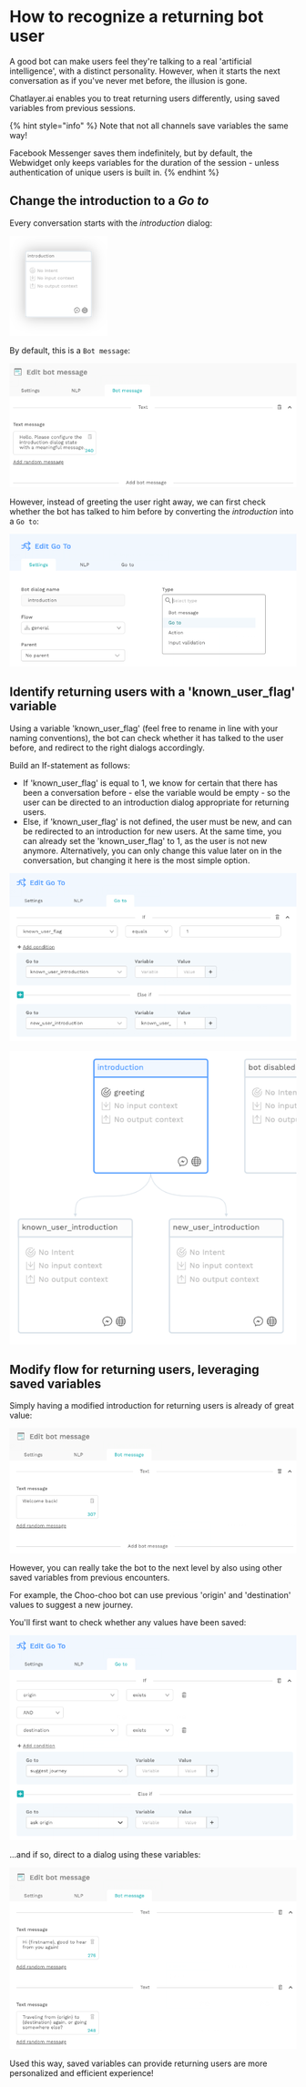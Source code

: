 # How to recognize a returning bot user

A good bot can make users feel they're talking to a real 'artificial intelligence', with a distinct personality. However, when it starts the next conversation as if you've never met before, the illusion is gone.

Chatlayer.ai enables you to treat returning users differently, using saved variables from previous sessions.

{% hint style="info" %}
Note that not all channels save variables the same way! 

Facebook Messenger saves them indefinitely, but by default, the Webwidget only keeps variables for the duration of the session - unless authentication of unique users is built in.
{% endhint %}

## Change the introduction to a _Go to_

Every conversation starts with the _introduction_ dialog:

![](../.gitbook/assets/schermafbeelding-2019-01-24-om-10.56.45.png)

By default, this is a `Bot message`:

![](../.gitbook/assets/schermafbeelding-2019-01-24-om-10.56.17-kopie.png)

However, instead of greeting the user right away, we can first check whether the bot has talked to him before by converting the _introduction_ into a `Go to`:

![](../.gitbook/assets/schermafbeelding-2019-01-24-om-11.17.12.png)

## Identify returning users with a 'known\_user\_flag' variable

Using a variable 'known\_user\_flag' \(feel free to rename in line with your naming conventions\), the bot can check whether it has talked to the user before, and redirect to the right dialogs accordingly. 

Build an If-statement as follows:

* If 'known\_user\_flag' is equal to 1, we know for certain that there has been a conversation before - else the variable would be empty - so the user can be directed to an introduction dialog appropriate for returning users.
* Else, if 'known\_user\_flag' is not defined, the user must be new, and can be redirected to an introduction for new users. At the same time, you can already set the 'known\_user\_flag' to 1, as the user is not new anymore. Alternatively, you can only change this value later on in the conversation, but changing it here is the most simple option.

![](../.gitbook/assets/schermafbeelding-2019-01-24-om-11.24.35.png)

![](../.gitbook/assets/schermafbeelding-2019-01-24-om-11.39.38.png)

## Modify flow for returning users, leveraging saved variables

Simply having a modified introduction for returning users is already of great value:

![](../.gitbook/assets/schermafbeelding-2019-01-24-om-11.49.51.png)

However, you can really take the bot to the next level by also using other saved variables from previous encounters.

For example, the Choo-choo bot can use previous 'origin' and 'destination' values to suggest a new journey.

You'll first want to check whether any values have been saved:

![](../.gitbook/assets/schermafbeelding-2019-01-24-om-12.06.50.png)

...and if so, direct to a dialog using these variables:

![](../.gitbook/assets/schermafbeelding-2019-01-24-om-12.03.20.png)

Used this way, saved variables can provide returning users are more personalized and efficient experience!

